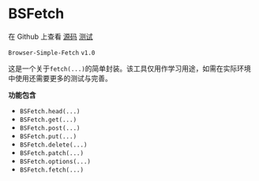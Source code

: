 # BSFetch

在 Github 上查看 [源码](https://github.com/BlueSky-07/ES-6/blob/master/modules/BSFetch.js) [测试](https://github.com/BlueSky-07/ES-6/tree/master/test/BSFetch)

`Browser-Simple-Fetch` `v1.0` 

这是一个关于`fetch(...)`的简单封装。该工具仅用作学习用途，如需在实际环境中使用还需要更多的测试与完善。

**功能包含**

- `BSFetch.head(...)`
- `BSFetch.get(...)`
- `BSFetch.post(...)`
- `BSFetch.put(...)`
- `BSFetch.delete(...)`
- `BSFetch.patch(...)`
- `BSFetch.options(...)`
- `BSFetch.fetch(...)`